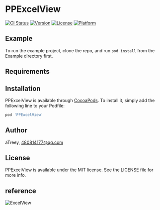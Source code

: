 # PPExcelView

[![CI Status](http://img.shields.io/travis/aTreey/PPExcelView.svg?style=flat)](https://travis-ci.org/aTreey/PPExcelView)
[![Version](https://img.shields.io/cocoapods/v/PPExcelView.svg?style=flat)](http://cocoapods.org/pods/PPExcelView)
[![License](https://img.shields.io/cocoapods/l/PPExcelView.svg?style=flat)](http://cocoapods.org/pods/PPExcelView)
[![Platform](https://img.shields.io/cocoapods/p/PPExcelView.svg?style=flat)](http://cocoapods.org/pods/PPExcelView)

## Example

To run the example project, clone the repo, and run `pod install` from the Example directory first.

## Requirements

## Installation

PPExcelView is available through [CocoaPods](http://cocoapods.org). To install
it, simply add the following line to your Podfile:

```ruby
pod 'PPExcelView'
```

## Author

aTreey, 480814177@qq.com

## License

PPExcelView is available under the MIT license. See the LICENSE file for more info.

## reference

![ExcelView](https://github.com/RmondJone/ExcelView)

